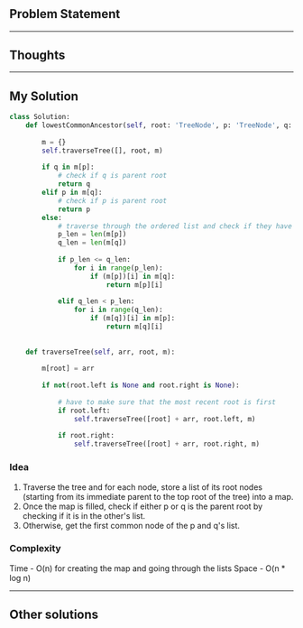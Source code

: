 # []()

## Problem Statement


---

## Thoughts


---

## My Solution
```python
class Solution:
    def lowestCommonAncestor(self, root: 'TreeNode', p: 'TreeNode', q: 'TreeNode') -> 'TreeNode':
        
        m = {}
        self.traverseTree([], root, m)
        
        if q in m[p]:
            # check if q is parent root
            return q
        elif p in m[q]:
            # check if p is parent root
            return p
        else:
            # traverse through the ordered list and check if they have a root node in common
            p_len = len(m[p])
            q_len = len(m[q])
            
            if p_len <= q_len:
                for i in range(p_len):
                    if (m[p])[i] in m[q]:
                        return m[p][i]
                    
            elif q_len < p_len:
                for i in range(q_len):
                    if (m[q])[i] in m[p]:
                        return m[q][i]
            
        
    def traverseTree(self, arr, root, m):
        
        m[root] = arr
        
        if not(root.left is None and root.right is None):
            
            # have to make sure that the most recent root is first
            if root.left:
                self.traverseTree([root] + arr, root.left, m)
                
            if root.right:
                self.traverseTree([root] + arr, root.right, m)
```

### Idea

1. Traverse the tree and for each node, store a list of its root nodes (starting from its immediate parent to the top root of the tree) into a map.
2. Once the map is filled, check if either p or q is the parent root by checking if it is in the other's list.
3. Otherwise, get the first common node of the p and q's list.

### Complexity

Time - O(n) for creating the map and going through the lists
Space - O(n * log n)

---

## Other solutions

